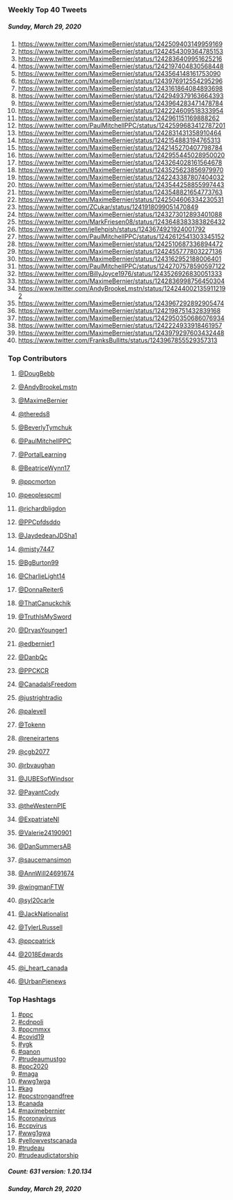 ### Weekly Top 40 Tweets
##### Sunday, March 29, 2020
 1) https://www.twitter.com/MaximeBernier/status/1242509403149959169
 2) https://www.twitter.com/MaximeBernier/status/1242454309364785153
 3) https://www.twitter.com/MaximeBernier/status/1242836409951625216
 4) https://www.twitter.com/MaximeBernier/status/1242197404830568448
 5) https://www.twitter.com/MaximeBernier/status/1243564148161753090
 6) https://www.twitter.com/MaximeBernier/status/1243976912554295296
 7) https://www.twitter.com/MaximeBernier/status/1243161864084893698
 8) https://www.twitter.com/MaximeBernier/status/1242949379163664393
 9) https://www.twitter.com/MaximeBernier/status/1243964283471478784
10) https://www.twitter.com/MaximeBernier/status/1242224609518333954
11) https://www.twitter.com/MaximeBernier/status/1242961151169888262
12) https://www.twitter.com/PaulMitchellPPC/status/1242599683412787201
13) https://www.twitter.com/MaximeBernier/status/1242831431358910464
14) https://www.twitter.com/MaximeBernier/status/1242154883194765313
15) https://www.twitter.com/MaximeBernier/status/1242145270407798784
16) https://www.twitter.com/MaximeBernier/status/1242955445028950020
17) https://www.twitter.com/MaximeBernier/status/1243264028161564678
18) https://www.twitter.com/MaximeBernier/status/1243525623856979970
19) https://www.twitter.com/MaximeBernier/status/1242243387807404032
20) https://www.twitter.com/MaximeBernier/status/1243544258855997443
21) https://www.twitter.com/MaximeBernier/status/1243548821654773763
22) https://www.twitter.com/MaximeBernier/status/1242504606334230531
23) https://www.twitter.com/ZCukar/status/1241918099051470849
24) https://www.twitter.com/MaximeBernier/status/1243273012893401088
25) https://www.twitter.com/MarkFriesen08/status/1243648383383826432
26) https://www.twitter.com/jellehpish/status/1243674921924001792
27) https://www.twitter.com/PaulMitchellPPC/status/1242612541303345152
28) https://www.twitter.com/MaximeBernier/status/1242510687336894472
29) https://www.twitter.com/MaximeBernier/status/1242455777803227136
30) https://www.twitter.com/MaximeBernier/status/1243162952188006401
31) https://www.twitter.com/PaulMitchellPPC/status/1242707578590597122
32) https://www.twitter.com/BillyJoyce1976/status/1243526926830051333
33) https://www.twitter.com/MaximeBernier/status/1242836998756450304
34) https://www.twitter.com/AndyBrookeLmstn/status/1242440021359112192
35) https://www.twitter.com/MaximeBernier/status/1243967292892905474
36) https://www.twitter.com/MaximeBernier/status/1242198751432839168
37) https://www.twitter.com/MaximeBernier/status/1242950350686076934
38) https://www.twitter.com/MaximeBernier/status/1242224933918461957
39) https://www.twitter.com/MaximeBernier/status/1243979297603432448
40) https://www.twitter.com/FranksBullitts/status/1243967855529357313

### Top Contributors
  1) [@DougBebb](https://www.twitter.com/DougBebb)
  2) [@AndyBrookeLmstn](https://www.twitter.com/AndyBrookeLmstn)
  3) [@MaximeBernier](https://www.twitter.com/MaximeBernier)
  4) [@thereds8](https://www.twitter.com/thereds8)
  5) [@BeverlyTymchuk](https://www.twitter.com/BeverlyTymchuk)
  6) [@PaulMitchellPPC](https://www.twitter.com/PaulMitchellPPC)
  7) [@PortalLearning](https://www.twitter.com/PortalLearning)
  8) [@BeatriceWynn17](https://www.twitter.com/BeatriceWynn17)
  9) [@ppcmorton](https://www.twitter.com/ppcmorton)
 10) [@peoplespcml](https://www.twitter.com/peoplespcml)

 11) [@richardbligdon](https://www.twitter.com/richardbligdon)
 12) [@PPCpfdsddo](https://www.twitter.com/PPCpfdsddo)
 13) [@JaydedeanJDSha1](https://www.twitter.com/JaydedeanJDSha1)
 14) [@misty7447](https://www.twitter.com/misty7447)
 15) [@BgBurton99](https://www.twitter.com/BgBurton99)
 16) [@CharlieLight14](https://www.twitter.com/CharlieLight14)
 17) [@DonnaReiter6](https://www.twitter.com/DonnaReiter6)
 18) [@ThatCanuckchik](https://www.twitter.com/ThatCanuckchik)
 19) [@TruthIsMySword](https://www.twitter.com/TruthIsMySword)
 20) [@DryasYounger1](https://www.twitter.com/DryasYounger1)

 21) [@edbernier1](https://www.twitter.com/edbernier1)
 22) [@DanbQc](https://www.twitter.com/DanbQc)
 23) [@PPCKCR](https://www.twitter.com/PPCKCR)
 24) [@CanadaIsFreedom](https://www.twitter.com/CanadaIsFreedom)
 25) [@justrightradio](https://www.twitter.com/justrightradio)
 26) [@palevell](https://www.twitter.com/palevell)
 27) [@Tokenn](https://www.twitter.com/Tokenn)
 28) [@reneirartens](https://www.twitter.com/reneirartens)
 29) [@cgb2077](https://www.twitter.com/cgb2077)
 30) [@rbvaughan](https://www.twitter.com/rbvaughan)

 31) [@JUBESofWindsor](https://www.twitter.com/JUBESofWindsor)
 32) [@PayantCody](https://www.twitter.com/PayantCody)
 33) [@theWesternPIE](https://www.twitter.com/theWesternPIE)
 34) [@ExpatriateNl](https://www.twitter.com/ExpatriateNl)
 35) [@Valerie24190901](https://www.twitter.com/Valerie24190901)
 36) [@DanSummersAB](https://www.twitter.com/DanSummersAB)
 37) [@saucemansimon](https://www.twitter.com/saucemansimon)
 38) [@AnnWill24691674](https://www.twitter.com/AnnWill24691674)
 39) [@wingmanFTW](https://www.twitter.com/wingmanFTW)
 40) [@syl20carle](https://www.twitter.com/syl20carle)

 41) [@JackNationalist](https://www.twitter.com/JackNationalist)
 42) [@TylerLRussell](https://www.twitter.com/TylerLRussell)
 43) [@ppcpatrick](https://www.twitter.com/ppcpatrick)
 44) [@2018Edwards](https://www.twitter.com/2018Edwards)
 45) [@i_heart_canada](https://www.twitter.com/i_heart_canada)
 46) [@UrbanPienews](https://www.twitter.com/UrbanPienews)


### Top Hashtags

  1) [#ppc](https://www.twitter.com/hashtag/ppc)
  2) [#cdnpoli](https://www.twitter.com/hashtag/cdnpoli)
  3) [#ppcmmxx](https://www.twitter.com/hashtag/ppcmmxx)
  4) [#covid19](https://www.twitter.com/hashtag/covid19)
  5) [#ygk](https://www.twitter.com/hashtag/ygk)
  6) [#qanon](https://www.twitter.com/hashtag/qanon)
  7) [#trudeaumustgo](https://www.twitter.com/hashtag/trudeaumustgo)
  8) [#ppc2020](https://www.twitter.com/hashtag/ppc2020)
  9) [#maga](https://www.twitter.com/hashtag/maga)
 10) [#wwg1wga](https://www.twitter.com/hashtag/wwg1wga)
 11) [#kag](https://www.twitter.com/hashtag/kag)
 12) [#ppcstrongandfree](https://www.twitter.com/hashtag/ppcstrongandfree)
 13) [#canada](https://www.twitter.com/hashtag/canada)
 14) [#maximebernier](https://www.twitter.com/hashtag/maximebernier)
 15) [#coronavirus](https://www.twitter.com/hashtag/coronavirus)
 16) [#ccpvirus](https://www.twitter.com/hashtag/ccpvirus)
 17) [#wwg1gwa](https://www.twitter.com/hashtag/wwg1gwa)
 18) [#yellowvestscanada](https://www.twitter.com/hashtag/yellowvestscanada)
 19) [#trudeau](https://www.twitter.com/hashtag/trudeau)
 20) [#trudeaudictatorship](https://www.twitter.com/hashtag/trudeaudictatorship)

##### Count: 631	version: 1.20.134
##### Sunday, March 29, 2020

